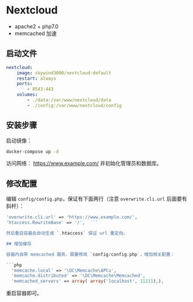 # Nextcloud

- apache2 + php7.0
- memcached 加速

## 启动文件

```yaml
nextcloud:
    image: skywind3000/nextcloud:default
    restart: always
    ports:
        - 8543:443
    volumes:
        - ./data:/var/www/nextcloud/data
        - ./config:/var/www/nextcloud/config
```

## 安装步骤

启动镜像：

```bash
docker-compose up -d
```

访问网络： https://www.example.com/ 并初始化管理员和数据库。

## 修改配置

编辑 `config/config.php`，保证有下面两行（注意 `overwrite.cli.url` 后面要有斜杆）：

```php
'overwrite.cli.url' => 'https://www.example.com/',
'htaccess.RewriteBase' => '/',  ```

然后重启容器会自动生成 `.htaccess` 保证 url 重定向。

## 增加缓存

容器内自带 memcached 服务，需要修改 `config/config.php`，增加相关配置：

```php
  'memcache.local' => '\OC\Memcache\APCu',
  'memcache.distributed' => '\OC\Memcache\Memcached',
  'memcached_servers' => array( array('localhost', 11211),), 
```

重启容器即可。

